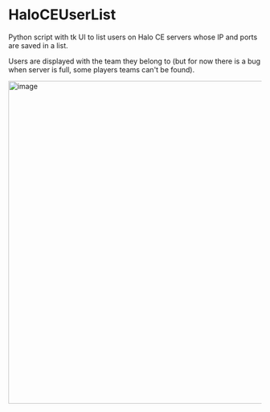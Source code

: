 # HaloCEUserList
Python script with tk UI to list users on Halo CE servers whose IP and ports are saved in a list.

Users are displayed with the team they belong to (but for now there is a bug when server is full, some players teams can't be found).

<img width="640" height="643" alt="image" src="https://github.com/user-attachments/assets/7420905a-a003-4b58-a905-bbb588666275" />

